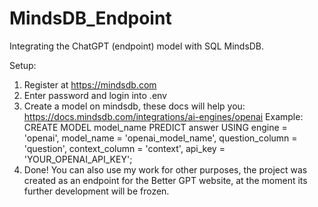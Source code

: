 # MindsDB_Endpoint
Integrating the ChatGPT (endpoint) model with SQL MindsDB.


Setup:

1. Register at https://mindsdb.com
2. Enter password and login into .env
3. Create a model on mindsdb, these docs will help you: https://docs.mindsdb.com/integrations/ai-engines/openai
Example:
CREATE MODEL model_name
PREDICT answer
USING
engine = 'openai',
model_name = 'openai_model_name',
question_column = 'question',
context_column = 'context',
api_key = 'YOUR_OPENAI_API_KEY';
4. Done! You can also use my work for other purposes, the project was created as an endpoint for the Better GPT website, at the moment its further development will be frozen.

